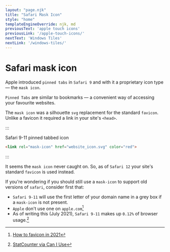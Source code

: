 ```yaml
---
layout: "page.njk"
title: "Safari Mask Icon"
style: "home"
templateEngineOverride: njk, md
previousText: 'apple touch icons'
previousLink: '/apple-touch-icons/'
nextText: 'Windows Tiles'
nextLink: '/windows-tiles/'
---
```



# Safari mask icon

Apple introduced `pinned tabs` in `Safari 9` and with it a proprietary icon type — the `mask icon`. 

`Pinned Tabs` are similar to bookmarks — a convenient way of accessing your favourite websites.

The `mask icon` was a silhouette `svg` replacement for the standard `favicon`. Unlike a favicon it required a link in your site's `<head>`.

:::
<figcaption>Safari 9-11 pinned tabbed icon</figcaption>

``` html
<link rel="mask-icon" href="website_icon.svg" color="red">
```
:::

It seems the `mask icon` never caught on. So, as of `Safari 12` your site's standard `favicon` is used instead. 

If you're wondering if you should still use a `mask-icon` to support old versions of `safari`, consider first that:

- `Safari 9-11` will use the first letter of your domain name in a grey box if a `mask-icon` is not present.
- `Apple` don't use one on `apple.com`[^1]
- As of writing this (July 2021), `Safari 9-11` makes up `0.12%` of browser usage.[^2]

[^1]:[How to favicon in 2021](https://evilmartians.com/chronicles/how-to-favicon-in-2021-six-files-that-fit-most-needs#safari-pinned-icon)
[^2]:[StatCounter via Can I Use](https://caniuse.com/usage-table)